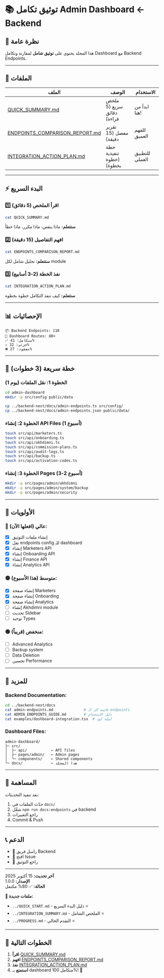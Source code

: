 # 📚 توثيق تكامل Admin Dashboard ← Backend

## 🎯 نظرة عامة

هذا المجلد يحتوي على **توثيق شامل** لمقارنة وتكامل Dashboard مع Backend Endpoints.

---

## 📁 الملفات

| الملف | الوصف | الاستخدام |
|------|--------|----------|
| [QUICK_SUMMARY.md](./QUICK_SUMMARY.md) | ملخص سريع (5 دقائق قراءة) | ابدأ من هنا! |
| [ENDPOINTS_COMPARISON_REPORT.md](./ENDPOINTS_COMPARISON_REPORT.md) | تقرير مفصل (15 دقيقة) | للفهم العميق |
| [INTEGRATION_ACTION_PLAN.md](./INTEGRATION_ACTION_PLAN.md) | خطة تنفيذية (خطوة بخطوة) | للتطبيق العملي |

---

## ⚡ البدء السريع

### 1️⃣ **اقرأ الملخص** (5 دقائق)
```bash
cat QUICK_SUMMARY.md
```
**ستتعلم:** ماذا ينقص، ماذا مكرر، ماذا خطأ

### 2️⃣ **افهم التفاصيل** (15 دقيقة)
```bash
cat ENDPOINTS_COMPARISON_REPORT.md
```
**ستتعلم:** تحليل شامل لكل module

### 3️⃣ **نفذ الخطة** (2-3 أسابيع)
```bash
cat INTEGRATION_ACTION_PLAN.md
```
**ستتعلم:** كيف تنفذ التكامل خطوة بخطوة

---

## 📊 الإحصائيات

```
📦 Backend Endpoints: 110
📱 Dashboard Routes: 80+
✅ متكامل: 41%
⚠️ جزئي: 32%
❌ مفقود: 27%
```

---

## 🚀 خطة سريعة (3 خطوات)

### الخطوة 1: نقل الملفات (يوم 1)
```bash
cd admin-dashboard
mkdir -p src/config public/data

cp ../backend-nest/docs/admin-endpoints.ts src/config/
cp ../backend-nest/docs/admin-endpoints.json public/data/
```

### الخطوة 2: إنشاء API Files (أسبوع 1)
```bash
touch src/api/marketers.ts
touch src/api/onboarding.ts
touch src/api/akhdimni.ts
touch src/api/commission-plans.ts
touch src/api/audit-logs.ts
touch src/api/backup.ts
touch src/api/activation-codes.ts
```

### الخطوة 3: إنشاء Pages (أسبوع 2-3)
```bash
mkdir -p src/pages/admin/akhdimni
mkdir -p src/pages/admin/system/backup
mkdir -p src/pages/admin/security
```

---

## 🎯 الأولويات

### 🔴 **عالي** (افعلها الآن):
- [x] إنشاء ملفات التوثيق
- [x] نقل endpoints config للـ dashboard
- [x] إنشاء Marketers API
- [x] إنشاء Onboarding API
- [x] إنشاء Finance API
- [x] إنشاء Analytics API

### 🟡 **متوسط** (هذا الأسبوع):
- [x] إنشاء صفحة Marketers
- [x] إنشاء صفحة Onboarding
- [x] إنشاء صفحة Analytics
- [ ] إنشاء Akhdimni module
- [ ] تحديث Sidebar
- [ ] توحيد Types

### 🟢 **منخفض** (قريباً):
- [ ] Advanced Analytics
- [ ] Backup system
- [ ] Data Deletion
- [ ] تحسين Performance

---

## 📖 للمزيد

### Backend Documentation:
```bash
cd ../backend-nest/docs
cat admin-endpoints.md              # قائمة كل الـ endpoints
cat ADMIN_ENDPOINTS_GUIDE.md        # دليل الاستخدام
cat examples/dashboard-integration.tsx  # أمثلة كود
```

### Dashboard Files:
```
admin-dashboard/
├─ src/
│  ├─ api/           ← API files
│  ├─ pages/admin/   ← Admin pages
│  └─ components/    ← Shared components
└─ docs/             ← هذا المجلد
```

---

## 🤝 المساهمة

بعد تنفيذ التحديثات:
1. حدّث الملفات في `docs/`
2. شغّل `npm run docs:endpoints` في backend
3. راجع التغييرات
4. Commit & Push

---

## 📞 الدعم

- 📧 راسل فريق Backend
- 🐛 افتح Issue
- 📖 راجع التوثيق

---

**آخر تحديث:** 15 أكتوبر 2025  
**الإصدار:** 1.0.0  
**الحالة:** ✅ 80% مكتمل

**📁 ملفات جديدة:**
- `../QUICK_START.md` - دليل البدء السريع ⭐
- `../INTEGRATION_SUMMARY.md` - الملخص الشامل ⭐
- `../PROGRESS.md` - التقدم الحالي ⭐

---

## 🎉 الخطوات التالية

1. **اقرأ** [QUICK_SUMMARY.md](./QUICK_SUMMARY.md)
2. **افهم** [ENDPOINTS_COMPARISON_REPORT.md](./ENDPOINTS_COMPARISON_REPORT.md)
3. **نفذ** [INTEGRATION_ACTION_PLAN.md](./INTEGRATION_ACTION_PLAN.md)
4. **استمتع** بـ dashboard متكامل 100%! 🚀

